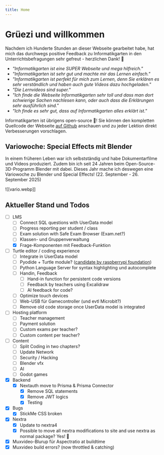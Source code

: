 ```yaml
---
title: Home
---
```

# Grüezi und willkommen

Nachdem ich Hunderte Stunden an dieser Webseite gearbeitet habe, hat mich das durchwegs positive Feedback zu Informatikgarten in den Unterrichtsbefragungen sehr gefreut - herzlichen Dank! 🥲

- *"Informatikgarten ist eine SUPER Webseite und mega hilfreich."*
- *"Informatikgarten ist sehr gut und machte mir das Lernen einfach."*
- *"Informatikgarten ist perfekt für mich zum Lernen, denn Sie erklären es sehr verständlich und haben auch gute Videos dazu hochgeladen."*
- *"Die Lernvideos sind super."*
- *"Ich finde die Webseite Informatikgarten sehr toll und dass man dort schwierige Sachen nachlesen kann, oder auch dass die Erklärungen sehr ausführlich sind."*
- *"Ich finde es sehr gut, dass auf Informatikgarten alles erklärt ist."*

Informatikgarten ist übrigens open-source 🥳! Sie können den kompletten Quellcode der Webseite [auf Github](https://github.com/marcchehab/informatikgarten.ch) anschauen und zu jeder Lektion direkt Verbesserungen vorschlagen. 

## Variowoche: Special Effects mit Blender

In einem früheren Leben war ich selbstständig und habe Dokumentarfilme und Videos produziert. Zudem bin ich seit 24 Jahren beim Open-Source-3D-Programm Blender mit dabei. Dieses Jahr mache ich deswegen eine Variowoche zu Blender und Special Effects! (22. September - 26. September 2025)

![[vario.webp]]

## Aktueller Stand und Todos

- [ ] LMS
	- [ ] Connect SQL questions with UserData model
	- [ ] Progress reporting per student / class
	- [ ] Exam solution with Safe Exam Browser (Exam.net?)
	- [ ] Klassen- und Gruppenverwaltung
	- [x] Frage-Komponenten mit Feedback-Funktion
- [ ] Turtle editor / coding experience
	- [ ] Integrate in UserData model
	- [ ] Pyodide + Turtle module? ([candidate by raspberrypi foundation](https://github.com/RaspberryPiFoundation/turtle))
	- [ ] Python Language Server for syntax highlighting und autocomplete
	- [ ] Handin, Feedback
		- [ ] Hand-in function for persistent code versions
		- [ ] Feedback by teachers using Excalidraw
		- [ ] AI feedback for code?
	- [ ] Optimize touch devices
	- [ ] Web-USB für Gamecontroller (und evtl Microbit?)
	- [ ] Remove old code storage once UserData model is integrated
- [ ] Hosting platform 
	- [ ] Teacher management
	- [ ] Payment solution
	- [ ] Custom exams per teacher?
	- [ ] Custom content per teacher?
- [ ] Content
	- [ ] Split Coding in two chapters?
	- [ ] Update Network
	- [ ] Security / Hacking
	- [ ] Blender vfx
	- [ ] AI
	- [ ] Godot games

- [x] Backend
	- [x] Nextauth move to Prisma & Prisma Connector
		- [x] Remove SQL statements
		- [x] Remove JWT logics
		- [x] Testing
- [X] Bugs
	- [X] StickMe CSS broken
- [X] Nextra
	- [X] Update to nextra4
	- [X] Possible to move all nextra modifications to site and use nextra as normal package? Yes! 🥳
- [x] Muxvideo-Blurup für Aspectratio at buildtime
- [x] Muxvideo build errors? (now throttled & catching)